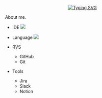 <div align="center">

[![Typing SVG](https://readme-typing-svg.herokuapp.com/?color=6796e5&lines=hi,+i'm+AOSdeveloper&font=Dancing+Script&size=50&center=true&vCenter=true&width=600&height=80)](https://git.io/typing-svg)
<!--font: https://fonts.google.com/specimen/Redressed   Redressed,Festive -->

</div>

<div align="left"
# 안드로이드 Native 개발자 Big-Jeon입니다!

## About me.

* IDE
  <img src="https://img.shields.io/badge/Android Studio-34A853?style=flat-square&logo=ANDROID&logoColor=green"/>
     
* Language
   <img src="https://img.shields.io/badge/JAVA-FC390E?style=flat-square&logo=Eclipse IDE&logoColor=#FC390E"/>
     
* RVS
   * GitHub
   * Git
     
* Tools
   * Jira
   * Slack
   * Notion
</div>
